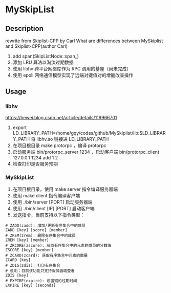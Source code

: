 # MySkipList
## Description
rewrite from Skiplist-CPP by Carl
What are differences between MySkiplist and Skiplist-CPP(author Carl)
1. add span(SkipListNode::span_)
2. 添加 LRU 算法以淘汰过期数据
3. 使用 libhv 跨平台网络库作为 RPC 调用的基座（尚未完成）
4. 使用 epoll 网络通信模型实现了远端对键值对的增删改查操作

## Usage
### libhv
https://hewei.blog.csdn.net/article/details/119966701
1. export LD_LIBRARY_PATH=/home/gqy/codes/github/MySkiplist/lib:$LD_LIBRARY_PATH 将 libhv.so 链接进 LD_LIBRARY_PATH
2. 在项目根目录 make protorpc ，编译 protorpc
3. 启动服务端 bin/protorpc_server 1234 ，启动客户端 bin/protorpc_client 127.0.0.1 1234 add 1 2
4. 检查打印是否服务预期

### MySkipList
1. 在项目根目录，使用 make server 指令编译服务器端
2. 使用 make client 指令编译客户端
3. 使用 ./bin/server [PORT] 启动服务器端
4. 使用 ./bin/client [IP] [PORT] 启动客户端
5. 发送指令，当前支持以下指令类型：
```shell
# ZADD(zadd): 增加/更新有序集合中的成员
ZADD [key] [score] [member]
# ZREM(zrem): 删除有序集合中的成员
ZREM [key] [member]
# ZRCORE(zscore): 获取有序集合中的元素的成员的分数值
ZSCORE [key] [member]
# ZCARD(zcard): 获取有序集合中元素的数量
ZCARD [key]
# ZDIS(zdis): 打印有序集合
# 说明：目前该功能只支持服务器端查看
ZDIS [key]
# EXPIRE(expire): 设置键的过期时间
EXPIRE [key] [seconds]
```
